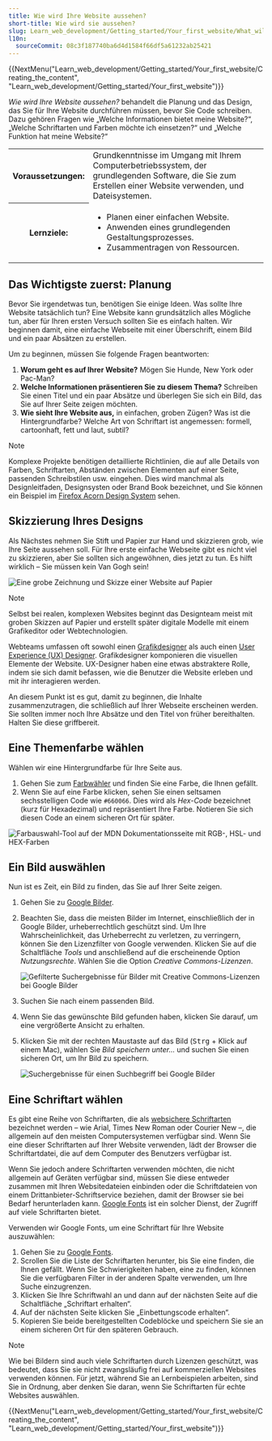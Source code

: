 ```yaml
---
title: Wie wird Ihre Website aussehen?
short-title: Wie wird sie aussehen?
slug: Learn_web_development/Getting_started/Your_first_website/What_will_your_website_look_like
l10n:
  sourceCommit: 08c3f187740ba6d4d1584f66df5a61232ab25421
---
```


{{NextMenu("Learn_web_development/Getting_started/Your_first_website/Creating_the_content", "Learn_web_development/Getting_started/Your_first_website")}}

_Wie wird Ihre Website aussehen?_ behandelt die Planung und das Design, das Sie für Ihre Website durchführen müssen, bevor Sie Code schreiben. Dazu gehören Fragen wie „Welche Informationen bietet meine Website?“, „Welche Schriftarten und Farben möchte ich einsetzen?“ und „Welche Funktion hat meine Website?“

<table>
  <tbody>
    <tr>
      <th scope="row">Voraussetzungen:</th>
      <td>
        Grundkenntnisse im Umgang mit Ihrem Computerbetriebssystem, der grundlegenden Software, die Sie zum Erstellen einer Website verwenden, und Dateisystemen.
      </td>
    </tr>
    <tr>
      <th scope="row">Lernziele:</th>
      <td>
        <ul>
          <li>Planen einer einfachen Website.</li>
          <li>Anwenden eines grundlegenden Gestaltungsprozesses.</li>
          <li>Zusammentragen von Ressourcen.</li>
        </ul>
      </td>
    </tr>
  </tbody>
</table>

## Das Wichtigste zuerst: Planung

Bevor Sie irgendetwas tun, benötigen Sie einige Ideen. Was sollte Ihre Website tatsächlich tun? Eine Website kann grundsätzlich alles Mögliche tun, aber für Ihren ersten Versuch sollten Sie es einfach halten. Wir beginnen damit, eine einfache Webseite mit einer Überschrift, einem Bild und ein paar Absätzen zu erstellen.

Um zu beginnen, müssen Sie folgende Fragen beantworten:

1. **Worum geht es auf Ihrer Website?** Mögen Sie Hunde, New York oder Pac-Man?
2. **Welche Informationen präsentieren Sie zu diesem Thema?** Schreiben Sie einen Titel und ein paar Absätze und überlegen Sie sich ein Bild, das Sie auf Ihrer Seite zeigen möchten.
3. **Wie sieht Ihre Website aus,** in einfachen, groben Zügen? Was ist die Hintergrundfarbe? Welche Art von Schriftart ist angemessen: formell, cartoonhaft, fett und laut, subtil?

> [!NOTE]
> Komplexe Projekte benötigen detaillierte Richtlinien, die auf alle Details von Farben, Schriftarten, Abständen zwischen Elementen auf einer Seite, passenden Schreibstilen usw. eingehen. Dies wird manchmal als Designleitfaden, Designsysten oder Brand Book bezeichnet, und Sie können ein Beispiel im [Firefox Acorn Design System](https://acorn.firefox.com/latest) sehen.

## Skizzierung Ihres Designs

Als Nächstes nehmen Sie Stift und Papier zur Hand und skizzieren grob, wie Ihre Seite aussehen soll. Für Ihre erste einfache Webseite gibt es nicht viel zu skizzieren, aber Sie sollten sich angewöhnen, dies jetzt zu tun. Es hilft wirklich – Sie müssen kein Van Gogh sein!

![Eine grobe Zeichnung und Skizze einer Website auf Papier](website-drawing-scan.png)

> [!NOTE]
> Selbst bei realen, komplexen Websites beginnt das Designteam meist mit groben Skizzen auf Papier und erstellt später digitale Modelle mit einem Grafikeditor oder Webtechnologien.
>
> Webteams umfassen oft sowohl einen [Grafikdesigner](/de/docs/Learn_web_development/Getting_started/Soft_skills/Workflows_and_processes#graphic_designer) als auch einen [User Experience (UX) Designer](/de/docs/Learn_web_development/Getting_started/Soft_skills/Workflows_and_processes#user_experience_ux_designer). Grafikdesigner komponieren die visuellen Elemente der Website. UX-Designer haben eine etwas abstraktere Rolle, indem sie sich damit befassen, wie die Benutzer die Website erleben und mit ihr interagieren werden.

An diesem Punkt ist es gut, damit zu beginnen, die Inhalte zusammenzutragen, die schließlich auf Ihrer Webseite erscheinen werden. Sie sollten immer noch Ihre Absätze und den Titel von früher bereithalten. Halten Sie diese griffbereit.

## Eine Themenfarbe wählen

Wählen wir eine Hintergrundfarbe für Ihre Seite aus.

1. Gehen Sie zum [Farbwähler](/de/docs/Web/CSS/CSS_colors/Color_picker_tool) und finden Sie eine Farbe, die Ihnen gefällt.
2. Wenn Sie auf eine Farbe klicken, sehen Sie einen seltsamen sechsstelligen Code wie `#660066`. Dies wird als _Hex-Code_ bezeichnet (kurz für Hexadezimal) und repräsentiert Ihre Farbe. Notieren Sie sich diesen Code an einem sicheren Ort für später.

![Farbauswahl-Tool auf der MDN Dokumentationsseite mit RGB-, HSL- und HEX-Farben](color-picker.png)

## Ein Bild auswählen

Nun ist es Zeit, ein Bild zu finden, das Sie auf Ihrer Seite zeigen.

1. Gehen Sie zu [Google Bilder](https://www.google.com/imghp).
2. Beachten Sie, dass die meisten Bilder im Internet, einschließlich der in Google Bilder, urheberrechtlich geschützt sind. Um Ihre Wahrscheinlichkeit, das Urheberrecht zu verletzen, zu verringern, können Sie den Lizenzfilter von Google verwenden. Klicken Sie auf die Schaltfläche _Tools_ und anschließend auf die erscheinende Option _Nutzungsrechte_. Wählen Sie die Option _Creative Commons-Lizenzen_.

   ![Gefilterte Suchergebnisse für Bilder mit Creative Commons-Lizenzen bei Google Bilder](updated-google-images-licensing.png)

3. Suchen Sie nach einem passenden Bild.
4. Wenn Sie das gewünschte Bild gefunden haben, klicken Sie darauf, um eine vergrößerte Ansicht zu erhalten.
5. Klicken Sie mit der rechten Maustaste auf das Bild (<kbd>Strg</kbd> + Klick auf einem Mac), wählen Sie _Bild speichern unter…_ und suchen Sie einen sicheren Ort, um Ihr Bild zu speichern.

   ![Suchergebnisse für einen Suchbegriff bei Google Bilder](updated-google-images.png)

## Eine Schriftart wählen

Es gibt eine Reihe von Schriftarten, die als [websichere Schriftarten](/de/docs/Learn_web_development/Core/Text_styling/Fundamentals#web_safe_fonts) bezeichnet werden – wie Arial, Times New Roman oder Courier New –, die allgemein auf den meisten Computersystemen verfügbar sind. Wenn Sie eine dieser Schriftarten auf Ihrer Website verwenden, lädt der Browser die Schriftartdatei, die auf dem Computer des Benutzers verfügbar ist.

Wenn Sie jedoch andere Schriftarten verwenden möchten, die nicht allgemein auf Geräten verfügbar sind, müssen Sie diese entweder zusammen mit Ihren Websitedateien einbinden oder die Schriftdateien von einem Drittanbieter-Schriftservice beziehen, damit der Browser sie bei Bedarf herunterladen kann. [Google Fonts](https://fonts.google.com/) ist ein solcher Dienst, der Zugriff auf viele Schriftarten bietet.

Verwenden wir Google Fonts, um eine Schriftart für Ihre Website auszuwählen:

1. Gehen Sie zu [Google Fonts](https://fonts.google.com/).
2. Scrollen Sie die Liste der Schriftarten herunter, bis Sie eine finden, die Ihnen gefällt. Wenn Sie Schwierigkeiten haben, eine zu finden, können Sie die verfügbaren Filter in der anderen Spalte verwenden, um Ihre Suche einzugrenzen.
3. Klicken Sie Ihre Schriftwahl an und dann auf der nächsten Seite auf die Schaltfläche „Schriftart erhalten“.
4. Auf der nächsten Seite klicken Sie „Einbettungscode erhalten“.
5. Kopieren Sie beide bereitgestellten Codeblöcke und speichern Sie sie an einem sicheren Ort für den späteren Gebrauch.

> [!NOTE]
> Wie bei Bildern sind auch viele Schriftarten durch Lizenzen geschützt, was bedeutet, dass Sie sie nicht zwangsläufig frei auf kommerziellen Websites verwenden können. Für jetzt, während Sie an Lernbeispielen arbeiten, sind Sie in Ordnung, aber denken Sie daran, wenn Sie Schriftarten für echte Websites auswählen.

{{NextMenu("Learn_web_development/Getting_started/Your_first_website/Creating_the_content", "Learn_web_development/Getting_started/Your_first_website")}}
